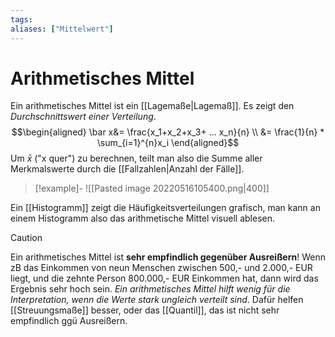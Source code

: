 ```yaml
---
tags:
aliases: ["Mittelwert"]
---
```


# Arithmetisches Mittel
Ein arithmetisches Mittel ist ein [[Lagemaße|Lagemaß]].
Es zeigt den *Durchschnittswert einer Verteilung*.
$$\begin{aligned}
\bar x&= \frac{x_1+x_2+x_3+ ... x_n}{n} \\
&= \frac{1}{n} * \sum_{i=1}^{n}x_i
\end{aligned}$$
Um $\bar x$ ("x quer") zu berechnen, teilt man also die Summe aller Merkmalswerte durch die 
[[Fallzahlen|Anzahl der Fälle]].
> [!example]-
> ![[Pasted image 20220516105400.png|400]] 

Ein [[Histogramm]] zeigt die Häufigkeitsverteilungen grafisch, man kann an einem Histogramm also das arithmetische Mittel visuell ablesen.

> [!caution]
> Ein arithmetisches Mittel ist **sehr empfindlich gegenüber Ausreißern**!
> Wenn zB das Einkommen von neun Menschen zwischen 500,- und 2.000,- EUR liegt, und die zehnte Person 800.000,- EUR Einkommen hat, dann wird das Ergebnis sehr hoch sein.
> *Ein arithmetisches Mittel hilft wenig für die Interpretation, wenn die Werte stark ungleich verteilt sind*. Dafür helfen [[Streuungsmaße]] besser, oder das [[Quantil]], das ist nicht sehr empfindlich ggü Ausreißern.
